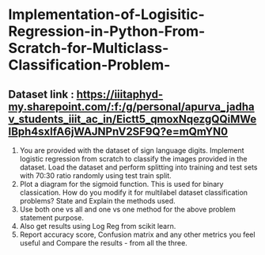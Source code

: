 # Implementation-of-Logisitic-Regression-in-Python-From-Scratch-for-Multiclass-Classification-Problem-

## Dataset link : https://iiitaphyd-my.sharepoint.com/:f:/g/personal/apurva_jadhav_students_iiit_ac_in/Eictt5_qmoxNqezgQQiMWeIBph4sxlfA6jWAJNPnV2SF9Q?e=mQmYN0

1. You are provided with the dataset of sign language digits. Implement logistic regression from scratch to classify the images provided in the dataset. Load the dataset and perform splitting into training and test sets with 70:30 ratio randomly using test train split.
2. Plot a diagram for the sigmoid function. This is used for binary classication. How do you modify it for multilabel dataset classification problems? State and Explain the methods used.
3. Use both one vs all and one vs one method for the above problem statement purpose.
4. Also get results using Log Reg from scikit learn.
5. Report accuracy score, Confusion matrix and any other metrics you feel useful and Compare the results - from all the three.
